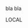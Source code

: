 <!DOCTYPE html>
<html>
  <head>
    <meta charset="UTF-8">
    <title>title</title>
  </head>
  <body>
   <p>bla bla</p>
LOCAL
  
  </body>
</html>
